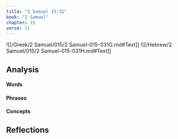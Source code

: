 ```yaml
---
title: "2 Samuel 15:31"
book: "2 Samuel"
chapter: 15
verse: 31
---
```

![[/Greek/2 Samuel/015/2 Samuel-015-031G.md#Text]]
![[/Hebrew/2 Samuel/015/2 Samuel-015-031H.md#Text]]

## Analysis

#### Words

#### Phrases

#### Concepts

## Reflections

